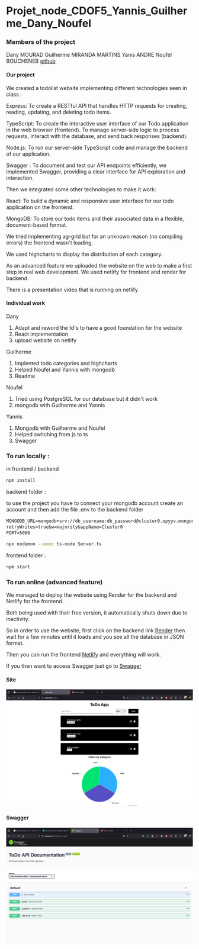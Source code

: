# Projet_node_CDOF5_Yannis_Guilherme_Dany_Noufel

### Members of the project
Dany MOURAD
Guilherme MIRANDA MARTINS
Yanis ANDRE
Noufel BOUCHENEB
[github](https://github.com/yannisandre/Projet_node_CDOF5_Yannis_Guilherme_Dany_Noufel)

#### Our project
We created a todolist website implementing different technologies seen in class :

Express: To create a RESTful API that handles HTTP requests for creating, reading, updating, and deleting todo items.

TypeScript: To create the interactive user interface of our Todo application in the web browser (frontend). To manage server-side logic to process requests, interact with the database, and send back responses (backend).

Node.js: To run our server-side TypeScript code and manage the backend of our application.

Swagger : To document and test our API endpoints efficiently, we implemented Swagger, providing a clear interface for API exploration and interaction.

Then we integrated some other technologies to make it work:

React: To build a dynamic and responsive user interface for our todo application on the frontend.

MongoDB: To store our todo items and their associated data in a flexible, document-based format.

We tried implementing ag-grid but for an unknown reason (no compiling errors) the frontend wasn't loading.

We used highcharts to display the distribution of each category.

As an advanced feature we uploaded the website on the web to make a first step in real web development. We used netlify for frontend and render for backend.

There is a presentation video that is running on netlify

#### Individual work

Dany
1. Adapt and reword the td's to have a good foundation for the website
2. React implementation
3. upload website on netlify

Guilherme 
1. Implented todo categories and highcharts
2. Helped Noufel and Yannis with mongodb
3. Readme

Noufel 
1. Tried using PostgreSQL for our database but it didn't work
2. mongodb with Guilherme and Yannis

Yannis
1. Mongodb with Guilherme and Noufel
2. Helped switching from js to ts
3. Swagger



### To run locally :

in frontend / backend

```bash
npm install
```

backend folder : 

to use the project you have to connect your mongodb account
create an account and then add the file .env to the backend folder

```
MONGODB_URL=mongodb+srv://db_username:db_password@cluster0.opyyv.mongodb.net/?retryWrites=true&w=majority&appName=Cluster0
PORT=5000

```

```bash
npx nodemon --exec ts-node Server.ts
```

frontend folder :

```bash
npm start
```

### To run online (advanced feature)

We managed to deploy the website using Render for the backend and Netlify for the frontend. 

Both being used with their free version, it automatically shuts down due to inactivity. 

So in order to use the website, first click on the backend link [Render](https://todo-app-backend-67og.onrender.com/) then wait for a few minutes until it loads and you see all the database in JSON format.

Then you can run the frontend [Netlify](https://teal-genie-09261e.netlify.app/) and everything will work.

If you then want to access Swagger just go to [Swagger](https://todo-app-backend-67og.onrender.com/api-docs/)

#### Site
![image site](images/site.png)

#### Swagger
![image swagger](images/swagger.png)
